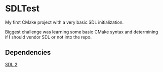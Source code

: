 # SDLTest
My first CMake project with a very basic SDL initialization.

Biggest challenge was learning some basic CMake syntax and determining if I should vendor SDL or not into the repo.

## Dependencies

[SDL 2](https://github.com/libsdl-org/SDL/tree/SDL2) 
